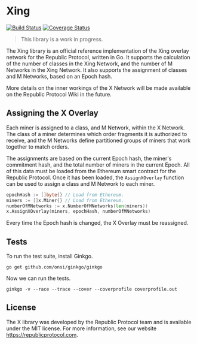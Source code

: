 # Xing

[![Build Status](https://travis-ci.org/republicprotocol/go-xing.svg?branch=master)](https://travis-ci.org/republicprotocol/go-xing)
[![Coverage Status](https://coveralls.io/repos/github/republicprotocol/go-xing/badge.svg?branch=master)](https://coveralls.io/github/republicprotocol/go-xing?branch=master)

> This library is a work in progress.

The Xing library is an official reference implementation of the Xing overlay network for the Republic Protocol, written in Go. It supports the calculation of the number of classes in the Xing Network, and the number of M Networks in the Xing Network. It also supports the assignment of classes and M Networks, based on an Epoch hash.

More details on the inner workings of the X Network will be made available on the Republic Protocol Wiki in the future.

## Assigning the X Overlay

Each miner is assigned to a class, and M Network, within the X Network. The class of a miner determines which order fragments it is authorized to receive, and the M Networks define partitioned groups of miners that work together to match orders.

The assignments are based on the current Epoch hash, the miner's commitment hash, and the total number of miners in the current Epoch. All of this data must be loaded from the Ethereum smart contract for the Republic Protocol. Once it has been loaded, the `AssignXOverlay` function can be used to assign a class and M Network to each miner.

```go
epochHash := []byte{} // Load from Ethereum.
miners := []x.Miner{} // Load from Ethereum.
numberOfMNetworks := x.NumberOfMNetworks(len(miners))
x.AssignXOverlay(miners, epochHash, numberOfMNetworks)
```

Every time the Epoch hash is changed, the X Overlay must be reassigned.

## Tests

To run the test suite, install Ginkgo.

```
go get github.com/onsi/ginkgo/ginkgo
```

Now we can run the tests.

```
ginkgo -v --race --trace --cover --coverprofile coverprofile.out
```

## License

The X library was developed by the Republic Protocol team and is available under the MIT license. For more information, see our website https://republicprotocol.com.